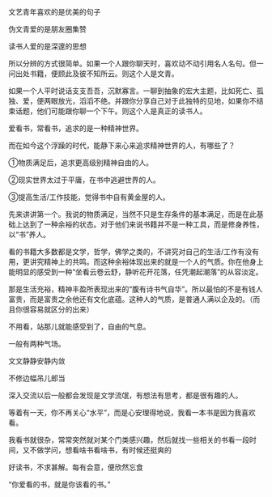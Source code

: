 文艺青年喜欢的是优美的句子

伪文青爱的是朋友圈集赞

读书人爱的是深邃的思想

所以分辨的方式很简单。如果一个人跟你聊天时，喜欢动不动引用名人名句。但一问出处书籍，便顾此及彼不知所云。则这个人是文青。

如果一个人平时说话支支吾吾，沉默寡言。一聊到抽象的宏大主题，比如死亡、孤独、爱，便两眼放光，滔滔不绝。并跟你分享自己对于此独特的见地，如果你不结束话题，他们可能跟你聊一个下午。则这个人是真正的读书人。



爱看书，常看书，追求的是一种精神世界。

而在如今这个浮躁的时代，能静下来心来追求精神世界的人，有哪些了？

①物质满足后，追求更高级别精神自由的人。

②现实世界太过于平庸，在书中逃避世界的人。

③提高生活/工作技能，觉得书中自有黄金屋的人。

先来讲讲第一个。我说的物质满足，当然不只是生存条件的基本满足，而是在此基础上达到了一种余裕的状态。对于他们来说书籍并不是一种工具，而是修身养性，以“书”养人。

看的书籍大多数都是文学，哲学，佛学之类的，不讲究对自己的生活/工作有没有用，更讲究精神上的共鸣。而这种余裕体现出来的就是一个人的气质。你在他身上能明显的感受到一种“坐看云卷云舒，静听花开花落，任凭潮起潮落”的从容淡定。

那是生活充裕，精神丰盈所表现出来的“腹有诗书气自华”。所以最怕的不是有钱人富贵，而是富贵之余他还有文化底蕴。这种人的气质，是普通人满以企及的。（而且你很容易就区分的出来）





不用看，站那儿就能感受到了，自由的气息。

一般有两种气场。

文文静静安静内敛

不修边幅吊儿郎当

深入交流以后一般都会发现是文学流氓，有想法有思考，都是很有趣的人。



等着有一天，你不再关心“水平”，而是心安理得地说，我看一本书是因为我喜欢看。



我看书就很杂，常常突然就对某个门类感兴趣，然后就找一些相关的书看一段时间，又不做学问，想看啥书看啥书，有时候还挺爽的

好读书，不求甚解。每有会意，便欣然忘食



“你爱看的书，就是你该看的书。”